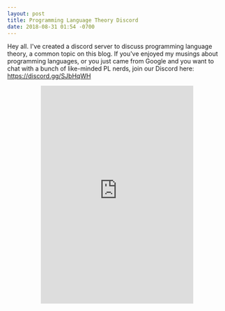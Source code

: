 ```yaml
---
layout: post
title: Programming Language Theory Discord
date: 2018-08-31 01:54 -0700
---
```

Hey all. I've created a discord server to discuss programming language theory, a common topic on this blog. If you've enjoyed my musings about programming languages, or you just came from Google and you want to chat with a bunch of like-minded PL nerds, join our Discord here: <https://discord.gg/SJbHqWH>

<div style="width:100%;margin:0 auto;text-align:center"><iframe style="display: inline" src="https://discordapp.com/widget?id=484986251037114378&theme=dark" width="350" height="500" allowtransparency="true" frameborder="0"></iframe></div>
